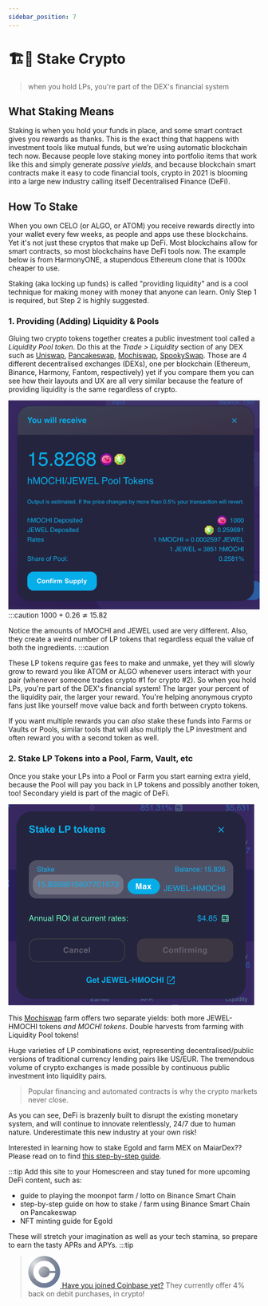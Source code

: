```yaml
---
sidebar_position: 7
---
```

# 🏗🏯 Stake Crypto

>  when you hold LPs, you're part of the DEX's financial system

## What Staking Means

Staking is when you hold your funds in place, and some smart contract gives you rewards as thanks. This is the exact thing that happens with investment tools like mutual funds, but we're using automatic blockchain tech now. Because people love staking money into portfolio items that work like this and simply generate *passive yields*, and because blockchain smart contracts make it easy to code financial tools, crypto in 2021 is blooming into a large new industry calling itself Decentralised Finance (DeFi).

## How To Stake

When you own CELO (or ALGO, or ATOM) you receive rewards directly into your wallet every few weeks, as people and apps use these blockchains. Yet it's not just these cryptos that make up DeFi. Most blockchains allow for smart contracts, so most blockchains have DeFi tools now. The example below is from HarmonyONE, a stupendous Ethereum clone that is 1000x cheaper to use.

Staking (aka locking up funds) is called "providing liquidity" and is a cool technique for making money with money that anyone can learn. Only Step 1 is required, but Step 2 is highly suggested.

### 1. Providing (Adding) Liquidity & Pools

Gluing two crypto tokens together creates a public investment tool called a *Liquidity Pool token*. Do this at the *Trade > Liquidity* section of any DEX such as [Uniswap](https://app.uniswap.org/#/swap), [Pancakeswap](https://pancakeswap.finance/liquidity), [Mochiswap](https://harmony.mochiswap.io/liquidity), [SpookySwap](https://spookyswap.finance/add). Those are 4 different decentralised exchanges (DEXs), one per blockchain (Ethereum, Binance, Harmony, Fantom, respectively) yet if you compare them you can see how their layouts and UX are all very similar because the feature of providing liquidity is the same regardless of crypto.

![Staking and LP Tutorial Step 3,1](../../static/img/lp1.png)
:::caution
1000 + 0.26 ≄ 15.82

Notice the amounts of hMOCHI and JEWEL used are very different. Also, they create a weird number of LP tokens that regardless equal the value of both the ingredients.
:::caution

These LP tokens require gas fees to make and unmake, yet they will slowly grow to reward you like ATOM or ALGO whenever users interact with your pair (whenever someone trades crypto #1 for crypto #2). So when you hold LPs, you're part of the DEX's financial system! The larger your percent of the liquidity pair, the larger your reward. You're helping anonymous crypto fans just like yourself move value back and forth between crypto tokens.

If you want multiple rewards you can *also* stake these funds into Farms or Vaults or Pools, similar tools that will also multiply the LP investment and often reward you with a second token as well.


### 2. Stake LP Tokens into a Pool, Farm, Vault, etc 
Once you stake your LPs into a Pool or Farm you start earning extra yield, because the Pool will pay you back in LP tokens and possibly another token, too! Secondary yield is part of the magic of DeFi.

![Staking and LP Tutorial Step 3,2](../../static/img/lp2.png)

This [Mochiswap](https://harmony.mochiswap.io/farms) farm offers two separate yields: both more JEWEL-HMOCHI tokens *and MOCHI tokens*. Double harvests from farming with Liquidity Pool tokens!

Huge varieties of LP combinations exist, representing decentralised/public versions of traditional currency lending pairs like US/EUR. The tremendous volume of crypto exchanges is made possible by continuous public investment into liquidity pairs.

> Popular financing and automated contracts is why the crypto markets never close.

As you can see, DeFi is brazenly built to disrupt the existing monetary system, and will continue to innovate relentlessly, 24/7 due to human nature. Underestimate this new industry at your own risk!

Interested in learning how to stake Egold and farm MEX on MaiarDex?? Please read on to find [this step-by-step guide](http://localhost:3000/docs/basics/mex-farming).

:::tip
Add this site to your Homescreen and stay tuned for more upcoming DeFi content, such as:

- guide to playing the moonpot farm / lotto on Binance Smart Chain
- step-by-step guide on how to stake / farm using Binance Smart Chain on Pancakeswap
- NFT minting guide for Egold

These will stretch your imagination as well as your tech stamina, so prepare to earn the tasty APRs and APYs.
:::tip


> [![Coinbase](../../static/img/Coinbase-logo.png) Have you joined Coinbase yet?](https://www.coinbase.com/join/jacks_pv) They currently offer 4% back on debit purchases, in crypto!

